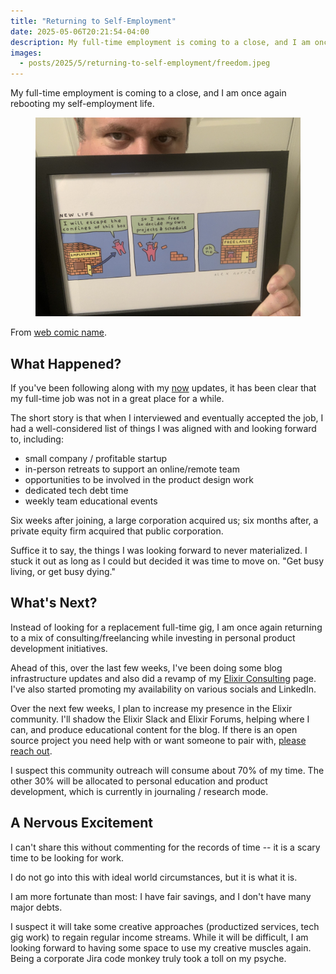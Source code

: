 ```yaml
---
title: "Returning to Self-Employment"
date: 2025-05-06T20:21:54-04:00
description: My full-time employment is coming to a close, and I am once again rebooting my self-employment life.
images:
  - posts/2025/5/returning-to-self-employment/freedom.jpeg
---
```


My full-time employment is coming to a close, and I am once again rebooting my self-employment life.

<figure>
<img src="freedom.jpeg" alt="Mike Zornek holds a framed comic strip titled 'New Life' by Alex Norris. The comic has three panels. In the first panel, a pink character escapes from a brick box labeled 'Employment,' saying, 'I will escape the confines of this box.' In the second panel, the character floats free and says, 'So I am free to decide my own projects & schedule.' In the third panel, the character is now inside a nearly identical brick box labeled 'Freelance' and says, 'oh no.' Mike Zornek is partially visible, with his eyes peeking over the top of the frame." data-action="zoom">
</figure>

From [web comic name](https://webcomicname.com/).

## What Happened?

If you've been following along with my [now](/now) updates, it has been clear that my full-time job was not in a great place for a while.

The short story is that when I interviewed and eventually accepted the job, I had a well-considered list of things I was aligned with and looking forward to, including:

- small company / profitable startup
- in-person retreats to support an online/remote team
- opportunities to be involved in the product design work
- dedicated tech debt time
- weekly team educational events

Six weeks after joining, a large corporation acquired us; six months after, a private equity firm acquired that public corporation.

Suffice it to say, the things I was looking forward to never materialized. I stuck it out as long as I could but decided it was time to move on. "Get busy living, or get busy dying."

## What's Next?

Instead of looking for a replacement full-time gig, I am once again returning to a mix of consulting/freelancing while investing in personal product development initiatives.

Ahead of this, over the last few weeks, I've been doing some blog infrastructure updates and also did a revamp of my [Elixir Consulting](/elixir-consulting/) page. I've also started promoting my availability on various socials and LinkedIn.

Over the next few weeks, I plan to increase my presence in the Elixir community. I'll shadow the Elixir Slack and Elixir Forums, helping where I can, and produce educational content for the blog. If there is an open source project you need help with or want someone to pair with, [please reach out](/contact/).

I suspect this community outreach will consume about 70% of my time. The other 30% will be allocated to personal education and product development, which is currently in journaling / research mode.

## A Nervous Excitement

I can't share this without commenting for the records of time -- it is a scary time to be looking for work.

I do not go into this with ideal world circumstances, but it is what it is.

I am more fortunate than most: I have fair savings, and I don't have many major debts.

I suspect it will take some creative approaches (productized services, tech gig work) to regain regular income streams. While it will be difficult, I am looking forward to having some space to use my creative muscles again. Being a corporate Jira code monkey truly took a toll on my psyche.

